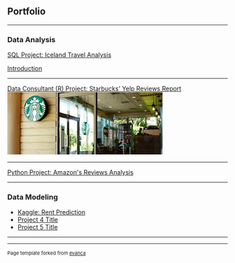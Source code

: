 ## Portfolio

---

### Data Analysis 

[SQL Project: Iceland Travel Analysis](https://hsiehhsinyu-hh2890.shinyapps.io/Iceland/)

[Introduction](/pdf/5310_team6.pdf)

---
[Data Consultant (R) Project: Starbucks' Yelp Reviews Report](https://hsiehhsinyu-hh2890.shinyapps.io/Starbucks_Dynamic_Report/)
<img src="images/starbucks.jpeg?raw=true"/>

---
[Python Project: Amazon's Reviews Analysis](/pdf/sample_presentation.pdf)

---

### Data Modeling

- [Kaggle: Rent Prediction](http://example.com/)
- [Project 4 Title](http://example.com/)
- [Project 5 Title](http://example.com/)

---




---
<p style="font-size:11px">Page template forked from <a href="https://github.com/evanca/quick-portfolio">evanca</a></p>
<!-- Remove above link if you don't want to attibute -->
